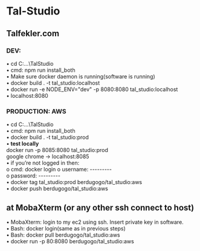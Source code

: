 # Tal-Studio

## Talfekler.com
### DEV:
•	cd C:\...\TalStudio  
•	cmd: npm run install_both  
•	Make sure docker daemon is running(software is running)  
•	docker build . -t tal_studio:localhost  
•	docker run -e NODE_ENV="dev" -p 8080:8080 tal_studio:localhost  
•	localhost:8080 

### PRODUCTION: AWS
•	cd C:\...\TalStudio  
•	cmd: npm run install_both  
•	docker build . -t tal_studio:prod  
•<b>	test locally</b>  
docker run -p 8085:8080 tal_studio:prod   
google chrome -> localhost:8085  
•	if you’re not logged in then:  
o	cmd: docker login
o	username: ---------  
o	password: ---------  
•	docker tag tal_studio:prod berdugogo/tal_studio:aws  
•	docker push berdugogo/tal_studio:aws  
##	at MobaXterm (or any other ssh connect to host)  
•	MobaXterm: login to my ec2 using ssh. Insert private key in software.  
•	Bash: docker login(same as in previous steps)  
•	Bash: docker pull berdugogo/tal_studio:aws  
•	docker run -p  80:8080 berdugogo/tal_studio:aws  
